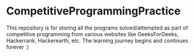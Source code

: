 # CompetitiveProgrammingPractice
This repository is for storing all the programs solved/attempted as part of competitive programming from various websites like GeeksForGeeks, Hackerrank, Hackerearth, etc. The learning journey begins and continues forever :)
